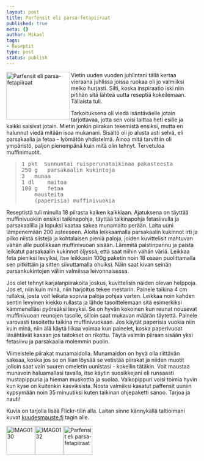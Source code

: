 ```yaml
--- 
layout: post
title: Parfensit eli parsa-fetapiiraat
published: true
meta: {}
author: Mikael
tags: 
- Reseptit
type: post
status: publish
---
```

<a title="Parfensit eli parsa-fetapiiraat by Kjue, on Flickr" href="http://www.flickr.com/photos/kjue/5327756333/"><img src="http://farm6.static.flickr.com/5048/5327756333_fa3419d68e_m.jpg" alt="Parfensit eli parsa-fetapiiraat" width="166" height="125" align="left" /></a>Vietin uuden vuoden juhlintani tällä kertaa vieraana juhlissa joissa ruokaa oli jo valmiiksi melko hurjasti. Silti, koska inspiraatio iski niin pitihän sitä lähteä uutta reseptiä kokeilemaan. Tällaista tuli.

Tarkoituksena oli viedä isäntäväelle jotain tarjottavaa, jotta sen voisi laittaa heti esille ja kaikki saisivat jotain. Mietin jonkin piirakan tekemistä ensiksi, mutta en halunnut viedä mitään isoa mukanani. Sisältö oli jo alusta asti selvä, eli parsakaalia ja fetaa - lyömätön yhdistelmä. Ainoa mitä tarvittiin oli ympäristö, paljon pienempänä kuin mitä olin tehnyt. Tervetuloa muffinimuotit.
<blockquote>
<pre>1 pkt	Sunnuntai ruisperunataikinaa pakasteesta
250 g	parsakaalin kukintoja
3	munaa
1 dl	maitoa
100 g	fetaa
	mausteita
	(paperisia) muffinivuokia</pre>
</blockquote>
Reseptistä tuli minulla 18 piirasta kaiken kaikkiaan. Ajatuksena on täyttää muffinivuokiin ensiksi taikinapohja, täyttää taikinapohja fetasiivulla ja parsakaalilla ja lopuksi kaataa sakea munamaito perään. Laita uuni lämpenemään 200 asteeseen. Aloita leikkaamalla parsakaalin kukinnot irti ja pilko niistä siistejä ja kohtalaisen pieniä paloja, joiden kuvittelisit mahtuvan vähän alle puolikkaan muffinivuoan sisään. Lämmitä paistinpannu ja paista leikatut parsakaalin kukinnot öljyssä, että saat niihin vähän väriä. Leikkaa feta pieniksi levyiksi, itse leikkasin 100g paketin noin 18 osaan puolittamalla sen pitkittäin ja sitten siivuttamalla ohuiksi. Näin saat kivan seinän parsankukintojen väliin valmiissa leivonnaisessa.

Jos olet tehnyt karjalanpiirakoita joskus, kuvittelisin näiden olevan helppoja. Jos et, niin kuin minä, niin harjoitus tekee mestarin. Painele taikina 4 cm rullaksi, josta voit leikata sopivia paloja pohjaa varten. Leikkaa noin kahden sentin levyinen kiekko rullasta ja lähde tasoittelemaan sitä esimerkiksi kämmenelläsi pyöreäksi levyksi. Se on hyvän kokoinen kun reunat nousevat muffinivuoan reunojen tasolle, silloin saat mukavan määrän täytettä. Painele varovasti tasoitettu taikina muffinivuokaan. Jos käytät paperisia vuokia niin kuin minä, niin älä käytä liikaa voimaa kun painelet, koska paperivuoat läsähtävät kasaan jos taitokset on rikottu. Täytä valmiin piiraan sisään yksi fetasiivu ja parsakaalia molemmin puolin.

Viimeistele piirakat munamaidolla. Munamaidon on hyvä olla riittävän sakeaa, koska jos se on liian löysää se vetistää piirakat ja niiden muotit jolloin saat vain suuren omeletin uunistasi - kokeilin tätäkin. Voit maustaa munavoin haluamallasi tavalla, itse käytin suosikkejani eli runsaasti mustapippuria ja hieman muskottia ja suolaa. Valkopippuri voisi toimia hyvin kun kyse on kuitenkin kasviksista. Nosta valmiiksi kasatut paffensit uuniin kypsymään noin 35 minuutiksi kuten taikinan ohjepaketti sanoo. Tarjoa ja nauti!

Kuvia on tarjolla lisää Flickr-tilin alla. Laitan sinne kännykällä taltioimani kuvat <a href="http://www.flickr.com/photos/kjue/tags/kuudesmaustefi/">kuudesmauste.fi</a> tagin alle.

<a title="IMAG0130 by Kjue, on Flickr" href="http://www.flickr.com/photos/kjue/5327766443/"><img src="http://farm6.static.flickr.com/5290/5327766443_cab87ea30c_s.jpg" alt="IMAG0130" width="75" height="75" /></a><a title="IMAG0132 by Kjue, on Flickr" href="http://www.flickr.com/photos/kjue/5328375548/"><img src="http://farm6.static.flickr.com/5010/5328375548_6b3c311c83_s.jpg" alt="IMAG0132" width="75" height="75" /></a><a title="Parfensit eli parsa-fetapiiraat by Kjue, on Flickr" href="http://www.flickr.com/photos/kjue/5327756333/"><img src="http://farm6.static.flickr.com/5048/5327756333_fa3419d68e_s.jpg" alt="Parfensit eli parsa-fetapiiraat" width="75" height="75" /></a>
